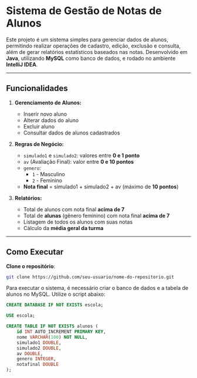 # Sistema de Gestão de Notas de Alunos

Este projeto é um sistema simples para gerenciar dados de alunos, permitindo realizar operações de cadastro, edição, exclusão e consulta, além de gerar relatórios estatísticos baseados nas notas. Desenvolvido em **Java**, utilizando **MySQL** como banco de dados, e rodado no ambiente **IntelliJ IDEA**.

---

##  Funcionalidades

1. **Gerenciamento de Alunos:**
   - Inserir novo aluno
   - Alterar dados do aluno
   - Excluir aluno
   - Consultar dados de alunos cadastrados

2. **Regras de Negócio:**
   - `simulado1` e `simulado2`: valores entre **0 e 1 ponto**
   - `av` (Avaliação Final): valor entre **0 e 10 pontos**
   - `genero`: 
     - `1` - Masculino
     - `2` - Feminino
   - **Nota final** = simulado1 + simulado2 + av (máximo de **10 pontos**)

3. **Relatórios:**
   - Total de alunos com nota final **acima de 7**
   - Total de **alunas** (gênero feminino) com nota final **acima de 7**
   - Listagem de todos os alunos com suas notas
   - Cálculo da **média geral da turma**

---

## Como Executar

**Clone o repositório**:

```bash
git clone https://github.com/seu-usuario/nome-do-repositorio.git
```

 Para executar o sistema, é necessário criar o banco de dados e a tabela de alunos no MySQL. Utilize o script abaixo:

```sql
CREATE DATABASE IF NOT EXISTS escola;

USE escola;

CREATE TABLE IF NOT EXISTS alunos (
    id INT AUTO_INCREMENT PRIMARY KEY,
    nome VARCHAR(100) NOT NULL,
    simulado1 DOUBLE,
    simulado2 DOUBLE,
    av DOUBLE,
    genero INTEGER,
    notafinal DOUBLE
);
```
